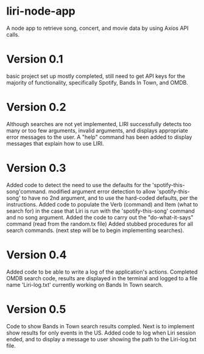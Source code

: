 # liri-node-app
A node app to retrieve song, concert, and movie data by using Axios API calls.

# Version 0.1 
basic project set up mostly completed, still need to get API keys for the majority of functionality, specifically Spotify, Bands In Town, and OMDB.

# Version 0.2
Although searches are not yet implemented, LIRI successfully detects too many or too few arguments, invalid arguments, and displays appropriate error messages to the user.
A "help" command has been added to display messages that explain how to use LIRI.

# Version 0.3
Added code to detect the need to use the defaults for the 'spotify-this-song'command. modified argument error detection to allow 'spotify-this-song' to have no 2nd argument, and to use the hard-coded defaults, per the instructions.
Added code to populate the Verb (command) and Item (what to search for) in the case that Liri is run with the 'spotify-this-song' command and no song argument.
Added the code to carry out the "do-what-it-says" command (read from the random.tx file)
Added stubbed procedures for all search commands. (next step will be to begin implementing searches).

# Version 0.4
Added code to be able to write a log of the application's actions. Completed OMDB search code, results are displayed in the terminal and logged to a file name 'Liri-log.txt'
currently working on Bands In Town search.

# Version 0.5
Code to show Bands in Town search results compled. Next is to implement show results for only events in the US.
Added code to log when Liri session ended, and to display a message to user showing the path to the Liri-log.txt file.

